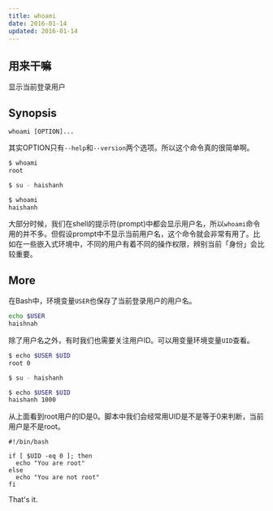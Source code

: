 ```yaml
---
title: whoami
date: 2016-01-14
updated: 2016-01-14
---
```

## 用来干嘛

显示当前登录用户

## Synopsis

```text
whoami [OPTION]...
```

其实OPTION只有`--help`和`--version`两个选项。所以这个命令真的很简单啊。

```sh
$ whoami
root

$ su - haishanh

$ whoami
haishanh
```

大部分时候，我们在shell的提示符(prompt)中都会显示用户名，所以`whoami`命令用的并不多。但假设prompt中不显示当前用户名，这个命令就会非常有用了。比如在一些嵌入式环境中，不同的用户有着不同的操作权限，辨别当前「身份」会比较重要。


## More

在Bash中，环境变量`USER`也保存了当前登录用户的用户名。

```sh
echo $USER
haishnah
```

除了用户名之外，有时我们也需要关注用户ID。可以用变量环境变量`UID`查看。

```sh
$ echo $USER $UID
root 0

$ su - haishanh

$ echo $USER $UID
haishanh 1000
```

从上面看到root用户的ID是0。脚本中我们会经常用UID是不是等于0来判断，当前用户是不是root。

```
#!/bin/bash

if [ $UID -eq 0 ]; then
  echo "You are root"
else
  echo "You are not root"
fi
```


That's it.
